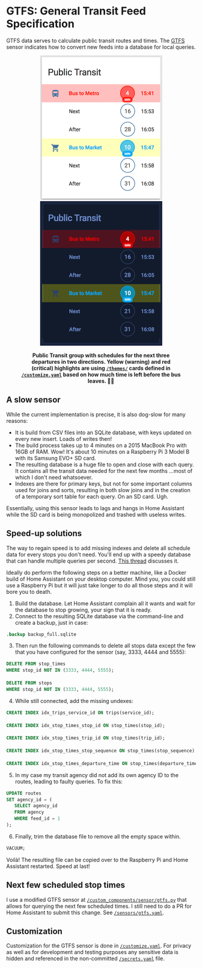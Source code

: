 # GTFS: General Transit Feed Specification

GTFS data serves to calculate public transit routes and times. The [GTFS](https://home-assistant.io/components/sensor.gtfs/) sensor indicates how to convert new feeds into a database for local queries.

<div align="center">
    <figure>
        <div>
            <img src="../www/screenshots/group-transit.png" alt="Public Transit group" title="Normal theme" width="325">
            <img src="../www/screenshots/group-transit-dark.png" alt="Public Transit group (dark theme)" title="Dark theme" width="325">
        </div>
        <figcaption>
          <p><strong>Public Transit group with schedules for the next three departures in two directions. Yellow (warning) and red (critical) highlights are using <a href="../themes"><code>/themes/</code></a> cards defined in <a href="../customize.yaml"><code>/customize.yaml</code></a> based on how much time is left before the bus leaves. 🚌🏃</strong></p>
        </figcaption>
    </figure>
</div>


## A slow sensor

While the current implementation is precise, it is also dog-slow for many reasons:
- It is build from CSV files into an SQLite database, with keys updated on every new insert. Loads of writes then!
- The build process takes up to 4 minutes on a 2015 MacBook Pro with 16GB of RAM. Wow! It's about 10 minutes on a Raspberry Pi 3 Model B with its Samsung EVO+ SD card.
- The resulting database is a huge file to open and close with each query. It contains all the transit data needed for the next few months ...most of which I don't need whatsoever.
- Indexes are there for primary keys, but not for some important columns used for joins and sorts, resulting in both slow joins and in the creation of a temporary sort table for each query. On an SD card. Ugh.

Essentially, using this sensor leads to lags and hangs in Home Assistant while the SD card is being monopolized and trashed with useless writes.


## Speed-up solutions

The way to regain speed is to add missing indexes and delete all schedule data for every stops you don't need. You'll end up with a speedy database that can handle multiple queries per second. [This thread](https://community.home-assistant.io/t/faster-gtfs-schedule-lookups/37624) discusses it.

Ideally do perform the following steps on a better machine, like a Docker build of Home Assistant on your desktop computer. Mind you, you could still use a Raspberry Pi but it will just take longer to do all those steps and it will bore you to death.

1. Build the database. Let Home Assistant complain all it wants and wait for the database to stop growing, your sign that it is ready.
2. Connect to the resulting SQLite database via the command-line and create a backup, just in case:
 ```sql
 .backup backup_full.sqlite
 ```
3. Then run the following commands to delete all stops data except the few that you have configured for the sensor (say, 3333, 4444 and 5555):
 ```sql
 DELETE FROM stop_times
 WHERE stop_id NOT IN (3333, 4444, 5555);

 DELETE FROM stops
 WHERE stop_id NOT IN (3333, 4444, 5555);
 ```
4. While still connected, add the missing undexes:
 ```sql
 CREATE INDEX idx_trips_service_id ON trips(service_id);

 CREATE INDEX idx_stop_times_stop_id ON stop_times(stop_id);

 CREATE INDEX idx_stop_times_trip_id ON stop_times(trip_id);

 CREATE INDEX idx_stop_times_stop_sequence ON stop_times(stop_sequence);

 CREATE INDEX idx_stop_times_departure_time ON stop_times(departure_time);
 ```
5. In my case my transit agency did not add its own agency ID to the routes, leading to faulty queries. To fix this:
  ```sql
 UPDATE routes
 SET agency_id = (
     SELECT agency_id
     FROM agency
     WHERE feed_id = 1
 );
  ```
6. Finally, trim the database file to remove all the empty space within.
  ```sql
 VACUUM;
  ```

Voilà! The resulting file can be copied over to the Raspberry Pi and Home Assistant restarted. Speed at last!


## Next few scheduled stop times

I use a modified GTFS sensor at [`/custom_components/sensor/gtfs.py`](../custom_components/sensor/gtfs.py) that allows for querying the next few scheduled times. I still need to do a PR for Home Assistant to submit this change. See [`/sensors/gtfs.yaml`](../sensors/gtfs.yaml).


## Customization

Customization for the GTFS sensor is done in [`/customize.yaml`](../customize.yaml). For privacy as well as for development and testing purposes any sensitive data is hidden and referenced in the non-committed [`/secrets.yaml`](../secrets-dummy.yaml) file.
